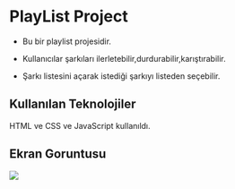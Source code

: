 <h1>PlayList Project</h1>

- Bu bir playlist projesidir. 

- Kullanıcılar şarkıları ilerletebilir,durdurabilir,karıştırabilir. 

- Şarkı listesini açarak istediği şarkıyı listeden seçebilir.

<h2>Kullanılan Teknolojiler</h2>

HTML ve CSS ve JavaScript kullanıldı.

<h2>Ekran Goruntusu</h2>

![](ekran.gif)
